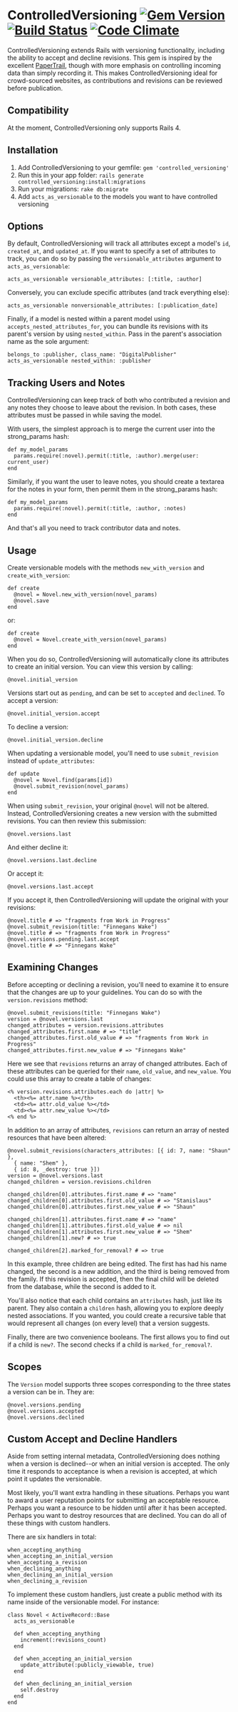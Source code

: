 ControlledVersioning [![Gem Version](https://badge.fury.io/rb/controlled_versioning.png)](http://badge.fury.io/rb/controlled_versioning) [![Build Status](https://travis-ci.org/timothythehuman/controlled_versioning.png?branch=master)](https://travis-ci.org/timothythehuman/controlled_versioning) [![Code Climate](https://codeclimate.com/repos/52f14fbd69568017f9000949/badges/88b0d048286329d8ba82/gpa.png)](https://codeclimate.com/repos/52f14fbd69568017f9000949/feed)
=====================
ControlledVersioning extends Rails with versioning functionality, including the ability to accept and decline revisions. This gem is inspired by the excellent [PaperTrail](https://github.com/airblade/paper_trail), though with more emphasis on controlling incoming data than simply recording it. This makes ControlledVersioning ideal for crowd-sourced websites, as contributions and revisions can be reviewed before publication.

Compatibility
-------------

At the moment, ControlledVersioning only supports Rails 4.

Installation
------------

 1. Add ControlledVersioning to your gemfile: `gem 'controlled_versioning'`
 2. Run this in your app folder: `rails generate controlled_versioning:install:migrations`
 3. Run your migrations: `rake db:migrate`
 4. Add `acts_as_versionable` to the models you want to have controlled versioning
 
Options
-------

By default, ControlledVersioning will track all attributes except a model's `id`, `created_at`, and `updated_at`. If you want to specify a set of attributes to track, you can do so by passing the `versionable_attributes` argument to `acts_as_versionable`:

    acts_as_versionable versionable_attributes: [:title, :author]
    
Conversely, you can exclude specific attributes (and track everything else):

    acts_as_versionable nonversionable_attributes: [:publication_date]

Finally, if a model is nested within a parent model using `accepts_nested_attributes_for`, you can bundle its revisions with its parent's version by using `nested_within`. Pass in the parent's association name as the sole argument:

    belongs_to :publisher, class_name: "DigitalPublisher"
    acts_as_versionable nested_within: :publisher

Tracking Users and Notes
------------------------

ControlledVersioning can keep track of both who contributed a revision and any notes they choose to leave about the revision. In both cases, these attributes must be passed in while saving the model.

With users, the simplest approach is to merge the current user into the strong_params hash:

    def my_model_params
      params.require(:novel).permit(:title, :author).merge(user: current_user)
    end

Similarly, if you want the user to leave notes, you should create a textarea for the notes in your form, then permit them in the strong_params hash:

    def my_model_params
      params.require(:novel).permit(:title, :author, :notes)
    end

And that's all you need to track contributor data and notes.

Usage
-----

Create versionable models with the methods `new_with_version` and `create_with_version`:

    def create
      @novel = Novel.new_with_version(novel_params)
      @novel.save
    end

or:

    def create
      @novel = Novel.create_with_version(novel_params)
    end

When you do so, ControlledVersioning will automatically clone its attributes to create an initial version. You can view this version by calling:

    @novel.initial_version

Versions start out as `pending`, and can be set to `accepted` and `declined`. To accept a version:

    @novel.initial_version.accept

To decline a version:

    @novel.initial_version.decline

When updating a versionable model, you'll need to use `submit_revision` instead of `update_attributes`:

    def update
      @novel = Novel.find(params[id])
      @novel.submit_revision(novel_params)
    end

When using `submit_revision`, your original `@novel` will not be altered. Instead, ControlledVersioning creates a new version with the submitted revisions. You can then review this submission:

    @novel.versions.last

And either decline it:

    @novel.versions.last.decline

Or accept it:

    @novel.versions.last.accept

If you accept it, then ControlledVersioning will update the original with your revisions:

    @novel.title # => "fragments from Work in Progress"
    @novel.submit_revision(title: "Finnegans Wake")
    @novel.title # => "fragments from Work in Progress"
    @novel.versions.pending.last.accept
    @novel.title # => "Finnegans Wake"

Examining Changes
-----------------

Before accepting or declining a revision, you'll need to examine it to ensure that the changes are up to your guidelines. You can do so with the `version.revisions` method:

    @novel.submit_revisions(title: "Finnegans Wake")
    version = @novel.versions.last
    changed_attributes = version.revisions.attributes
    changed_attributes.first.name # => "title"
    changed_attributes.first.old_value # => "fragments from Work in Progress"
    changed_attributes.first.new_value # => "Finnegans Wake"

Here we see that `revisions` returns an array of changed attributes. Each of these attributes can be queried for their `name`, `old_value`, and `new_value`. You could use this array to create a table of changes:

    <% version.revisions.attributes.each do |attr| %>
      <th><%= attr.name %></th>
      <td><%= attr.old_value %></td>
      <td><%= attr.new_value %></td>
    <% end %>

In addition to an array of attributes, `revisions` can return an array of nested resources that have been altered:

    @novel.submit_revisions(characters_attributes: [{ id: 7, name: "Shaun" },
      { name: "Shem" },
      { id: 8, _destroy: true }])
    version = @novel.versions.last
    changed_children = version.revisions.children

    changed_children[0].attributes.first.name # => "name"
    changed_children[0].attributes.first.old_value # => "Stanislaus"
    changed_children[0].attributes.first.new_value # => "Shaun"
    
    changed_children[1].attributes.first.name # => "name"
    changed_children[1].attributes.first.old_value # => nil
    changed_children[1].attributes.first.new_value # => "Shem"
    changed_children[1].new? # => true
    
    changed_children[2].marked_for_removal? # => true

In this example, three children are being edited. The first has had his name changed, the second is a new addition, and the third is being removed from the family. If this revision is accepted, then the final child will be deleted from the database, while the second is added to it.

You'll also notice that each child contains an `attributes` hash, just like its parent. They also contain a `children` hash, allowing you to explore deeply nested associations. If you wanted, you could create a recursive table that would represent all changes (on every level) that a version suggests.

Finally, there are two convenience booleans. The first allows you to find out if a child is `new?`. The second checks if a child is `marked_for_removal?`.

Scopes
------

The `Version` model supports three scopes corresponding to the three states a version can be in. They are:

    @novel.versions.pending
    @novel.versions.accepted
    @novel.versions.declined

Custom Accept and Decline Handlers
----------------------------------

Aside from setting internal metadata, ControlledVersioning does nothing when a version is declined--or when an initial version is accepted. The only time it responds to acceptance is when a revision is accepted, at which point it updates the versionable.

Most likely, you'll want extra handling in these situations. Perhaps you want to award a user reputation points for submitting an acceptable resource. Perhaps you want a resource to be hidden until after it has been accepted. Perhaps you want to destroy resources that are declined. You can do all of these things with custom handlers.

There are six handlers in total:

    when_accepting_anything
    when_accepting_an_initial_version
    when_accepting_a_revision
    when_declining_anything
    when_declining_an_initial_version
    when_declining_a_revision

To implement these custom handlers, just create a public method with its name inside of the versionable model. For instance:

    class Novel < ActiveRecord::Base
      acts_as_versionable

      def when_accepting_anything
        increment(:revisions_count)
      end

      def when_accepting_an_initial_version
        update_attribute(:publicly_viewable, true)
      end

      def when_declining_an_initial_version
        self.destroy
      end
    end